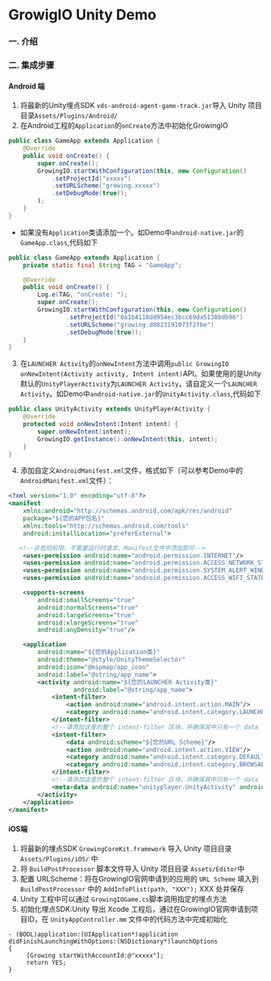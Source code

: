 # GrowigIO Unity Demo
### 一. 介绍

### 二. 集成步骤
#### Android 端
1. 将最新的Unity埋点SDK `vds-android-agent-game-track.jar`导入 Unity 项目目录`Assets/Plugins/Android/`
2. 在Android工程的`Application`的`onCreate`方法中初始化GrowingIO
```java
public class GameApp extends Application {
    @Override
    public void onCreate() {
        super.onCreate();
        GrowingIO.startWithConfiguration(this, new Configuration()     
            .setProjectId("xxxxx")
            .setURLScheme("growing.xxxxx")
            .setDebugMode(true));
        );
    }
}
```
* 如果没有`Application`类请添加一个。如Demo中`android-native.jar`的`GameApp.class`,代码如下
```java
public class GameApp extends Application {
    private static final String TAG = "GameApp";

    @Override
    public void onCreate() {
        Log.e(TAG, "onCreate: ");
        super.onCreate();
        GrowingIO.startWithConfiguration(this, new Configuration()
                .setProjectId("0a1b4118dd954ec3bcc69da5138bdb96")
                .setURLScheme("growing.d0823191073f2fbe")
                .setDebugMode(true));
    }
}
```
3. 在`LAUNCHER Activity`的`onNewIntent`方法中调用`public GrowingIO onNewIntent(Activity activity, Intent intent)`API。如果使用的是Unity默认的`UnityPlayerActivity`为`LAUNCHER Activity`，请自定义一个`LAUNCHER Activity`。如Demo中`android-native.jar`的`UnityActivity.class`,代码如下
```java
public class UnityActivity extends UnityPlayerActivity {
    @Override
    protected void onNewIntent(Intent intent) {
        super.onNewIntent(intent);
        GrowingIO.getInstance().onNewIntent(this, intent);
    }
}
```
4. 添加自定义`AndroidManifest.xml`文件，格式如下（可以参考Demo中的`AndroidManifest.xml`文件）：
```xml
<?xml version="1.0" encoding="utf-8"?>
<manifest
    xmlns:android="http://schemas.android.com/apk/res/android"
    package="${您的APP包名}"
    xmlns:tools="http://schemas.android.com/tools"
    android:installLocation="preferExternal">

   <!--非危险权限，不需要运行时请求，Manifest文件中添加即可-->
    <uses-permission android:name="android.permission.INTERNET"/>
    <uses-permission android:name="android.permission.ACCESS_NETWORK_STATE"/>
    <uses-permission android:name="android.permission.SYSTEM_ALERT_WINDOW"/>
    <uses-permission android:name="android.permission.ACCESS_WIFI_STATE"/>

    <supports-screens
        android:smallScreens="true"
        android:normalScreens="true"
        android:largeScreens="true"
        android:xlargeScreens="true"
        android:anyDensity="true"/>

    <application
        android:name="${您的Application类}"
        android:theme="@style/UnityThemeSelector"
        android:icon="@mipmap/app_icon"
        android:label="@string/app_name">
        <activity android:name="${您的LAUNCHER Activity类}"
                  android:label="@string/app_name">
            <intent-filter>
                <action android:name="android.intent.action.MAIN"/>
                <category android:name="android.intent.category.LAUNCHER"/>
            </intent-filter>
            <!--请添加这里的整个 intent-filter 区块，并确保其中只有一个 data 字段-->
            <intent-filter>
                <data android:scheme="${您的URL Scheme}"/>
                <action android:name="android.intent.action.VIEW"/>
                <category android:name="android.intent.category.DEFAULT"/>
                <category android:name="android.intent.category.BROWSABLE"/>
            </intent-filter>
            <!--请添加这里的整个 intent-filter 区块，并确保其中只有一个 data 字段-->
            <meta-data android:name="unityplayer.UnityActivity" android:value="true"/>
        </activity>
    </application>
</manifest>
```
#### iOS端

1. 将最新的埋点SDK `GrowingCoreKit.framework` 导入 Unity 项目目录 `Assets/Plugins/iOS/` 中
2. 将 `BuildPostProcessor` 脚本文件导入 Unity 项目目录 `Assets/Editor`中  
3. 配置 URLScheme：将在GrowingIO官网申请到的应用的 `URL Scheme` 填入到 `BuildPostProcessor` 中的 `AddInfoPlist(path, "XXX");` XXX 处并保存
4. Unity 工程中可以通过 `GrowingIOGame.cs`脚本调用指定的埋点方法
5. 初始化埋点SDK:Unity 导出 Xcode 工程后，通过在GrowingIO官网申请到项目ID，在 `UnityAppController.mm` 文件中的代码方法中完成初始化

```objc
- (BOOL)application:(UIApplication*)application didFinishLaunchingWithOptions:(NSDictionary*)launchOptions
{
     [Growing startWithAccountId:@"xxxxx"];
     return YES;
}

```
